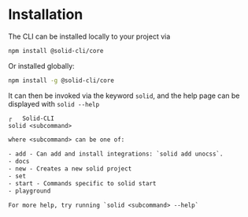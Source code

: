 # Installation

The CLI can be installed locally to your project via

```sh
npm install @solid-cli/core
```

Or installed globally:

```sh
npm install -g @solid-cli/core
```

It can then be invoked via the keyword `solid`, and the help page can be displayed with `solid --help`

```txt
┌   Solid-CLI
solid <subcommand>

where <subcommand> can be one of:

- add - Can add and install integrations: `solid add unocss`.
- docs
- new - Creates a new solid project
- set
- start - Commands specific to solid start
- playground

For more help, try running `solid <subcommand> --help`
```
